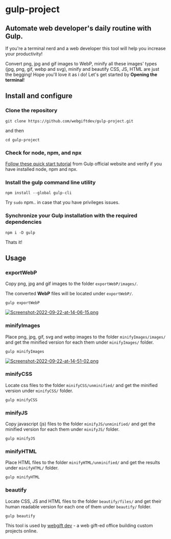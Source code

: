 # gulp-project
## Automate web developer's daily routine with Gulp.

If you're a terminal nerd and a web developer this tool will help you increase your productivity! 

Convert png, jpg and gif images to WebP, minify all these images' types (jpg, png, gif, webp and svg), minify and beautify CSS, JS, HTML are just the begging! Hope you'll love it as i do! Let's get started by **Opening the terminal**!

## Install and configure
### Clone the repository
```shell
git clone https://github.com/webgiftdev/gulp-project.git
``` 
and then 
```shell 
cd gulp-project
```

### Check for node, npm, and npx
[Follow these quick start tutorial](https://gulpjs.com/docs/en/getting-started/quick-start) from Gulp official website and verify if you have installed node, npm and npx.

### Install the gulp command line utility
`npm install --global gulp-cli`

Try `sudo` npm.. in case that you have privileges issues.

### Synchronize your Gulp installation with the required dependencies
`npm i -D gulp`

Thats it! 

## Usage
### exportWebP
Copy png, jpg and gif images to the folder `exportWebP/images/`. 

The converted **WebP** files will be located under `exportWebP/`.

```shell
gulp exportWebP
```

[![Screenshot-2022-09-22-at-14-06-15.png](https://i.postimg.cc/g056rr5W/Screenshot-2022-09-22-at-14-06-15.png)](https://postimg.cc/Mc7GFZqP)


### minifyImages
Place png, jpg, gif, svg and webp images to the folder `minifyImages/images/` and get the minified version for each them under `minifyImages/` folder.

```shell
gulp minifyImages
```

[![Screenshot-2022-09-22-at-14-51-02.png](https://i.postimg.cc/RZQZjdKy/Screenshot-2022-09-22-at-14-51-02.png)](https://postimg.cc/TK1xbrkJ)


### minifyCSS
Locate css files to the folder `minifyCSS/unminified/` and get the minified version under `minifyCSS/` folder.

```shell
gulp minifyCSS
```


### minifyJS
Copy javascript (js) files to the folder `minifyJS/unminified/` and get the minified version for each them under `minifyJS/` folder.

```shell
gulp minifyJS
```


### minifyHTML
Place HTML files to the folder `minifyHTML/unminified/` and get the results under `minifyHTML/` folder.

```shell
gulp minifyHTML
```


### beautify
Locate CSS, JS and HTML files to the folder `beautify/files/` and get their human readable version for each one of them under `beautify/` folder.

```shell
gulp beautify
```


This tool is used by [webgift dev](https://webgift.dev) - a web gift-ed office building custom projects online.